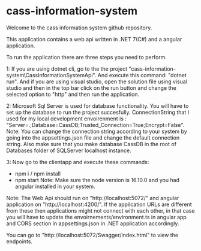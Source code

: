 # cass-information-system

Welcome to the cass information system github repository.

This application contains a web api written in .NET 7(C#) and a angular application. 

To run the application there are three steps you need to perform.

1: If you are using dotnet cli, go to the the project "cass-information-system\CassInformationSystemApi". And execute this command: "dotnet run". And if you are using visual studio, open the solution file using visual studio and then in the top bar click on the run button and change the selected option to "http" and then run the application.

2: Microsoft Sql Server is used for database functionality. You will have to set up the database to run the project succesfully. 
  ConnectionString that I used for my local development envoirenment is :   <br>
  "Server=.;Database=CassDB;Trusted_Connection=True;Encrypt=False".  <br>
  Note: You can change the connection string according to your system by going into the appsettings.json file and change the default connection string.
        Also make sure that you make database CassDB in the root of Databases folder of SQLServer localhost instance.

3: Now go to the clientapp and execute these commands:
   - npm i / npm install
   - npm start
   Note: Make sure the node version is 16.10.0 and you had angular installed in your system.
   
Note: The Web Api should run on "http://localhost:5072/" and angular application on "http://localhost:4200/". If the appilcation URLs are different from these then applications might not connect with each other, in that case you will have to update the envoirnements/environment.ts in angular app and CORS section in appsettings.json in .NET application accordingly.

You can go to "http://localhost:5072/Swagger/index.html" to view the endpoints.
